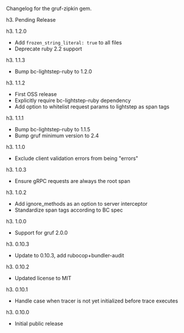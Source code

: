 Changelog for the gruf-zipkin gem.

h3. Pending Release

h3. 1.2.0

- Add `frozen_string_literal: true` to all files
- Deprecate ruby 2.2 support

h3. 1.1.3

- Bump bc-lightstep-ruby to 1.2.0

h3. 1.1.2

- First OSS release
- Explicitly require bc-lightstep-ruby dependency
- Add option to whitelist request params to lightstep as span tags

h3. 1.1.1

- Bump bc-lightstep-ruby to 1.1.5
- Bump gruf minimum version to 2.4

h3. 1.1.0

- Exclude client validation errors from being "errors"

h3. 1.0.3

- Ensure gRPC requests are always the root span

h3. 1.0.2

- Add ignore_methods as an option to server interceptor
- Standardize span tags according to BC spec

h3. 1.0.0

- Support for gruf 2.0.0

h3. 0.10.3

- Update to 0.10.3, add rubocop+bundler-audit

h3. 0.10.2

- Updated license to MIT

h3. 0.10.1

- Handle case when tracer is not yet initialized before trace executes

h3. 0.10.0

- Initial public release
